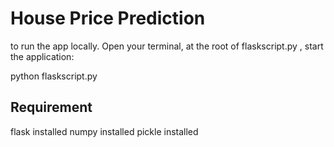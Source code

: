 #  House Price Prediction

 to run the app locally. Open your terminal, at the root of flaskscript.py , start the application: 
 
 python flaskscript.py


##  Requirement 

flask installed
numpy installed
pickle installed

